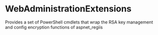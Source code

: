 # WebAdministrationExtensions
Provides a set of PowerShell cmdlets that wrap the RSA key management and config encryption functions of aspnet_regiis
